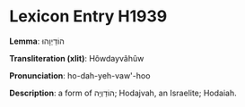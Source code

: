 # Lexicon Entry H1939

**Lemma**: הוֹדַיְוָהוּ

**Transliteration (xlit)**: Hôwdayvâhûw

**Pronunciation**: ho-dah-yeh-vaw'-hoo

**Description**:
a form of הוֹדַוְיָה; Hodajvah, an Israelite; Hodaiah.
